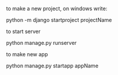 to make a new project, on windows write:

python -m django startproject projectName

to start server

python manage.py runserver

to make new app

python manage.py startapp appName